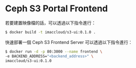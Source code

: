 # Ceph S3 Portal Frontend
若要建置映像檔的話，可以透過以下指令進行：
```sh
$ docker build -t imaccloud/s3-ui:0.1.0 .
```

快速部署一個 Ceph S3 Frontend Server 可以透過以下指令進行：
```sh
$ docker run -d -p 80:3000 --name frontend \
-e BACKEND_ADDRESS="<backend_address>" \
imaccloud/s3-ui:0.1.0
```
